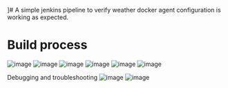 ]# A simple jenkins pipeline to verify weather docker agent configuration is working as expected.
# Build process
![image](https://github.com/pooja-bhavani/Jenkins-project/assets/147735975/2dbeb5b8-17bf-4127-949c-70f2a39aba9b)
![image](https://github.com/pooja-bhavani/Jenkins-project/assets/147735975/33643736-c9c0-4512-83a6-a963711218ee)
![image](https://github.com/pooja-bhavani/Jenkins-project/assets/147735975/70f06feb-aafb-4fca-92f2-a5a996f9f674)
![image](https://github.com/pooja-bhavani/Jenkins-project/assets/147735975/fe2522a3-70ac-41d0-9949-17f06926f885)
![image](https://github.com/pooja-bhavani/Jenkins-project/assets/147735975/d7a59d8f-b305-44f1-8b69-08a818ebe0d7)
![image](https://github.com/pooja-bhavani/Jenkins-project/assets/147735975/86f28885-c742-4905-a8d6-b481abb13d47)

Debugging and troubleshooting
![image](https://github.com/pooja-bhavani/Jenkins-project/assets/147735975/29982d4a-db9b-428b-ab4f-8af179ce5818)
![image](https://github.com/pooja-bhavani/Jenkins-project/assets/147735975/b9af3686-e0a7-429b-bd81-ac874ade1ba2)
